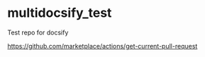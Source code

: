 # multidocsify_test
Test repo for docsify

https://github.com/marketplace/actions/get-current-pull-request
